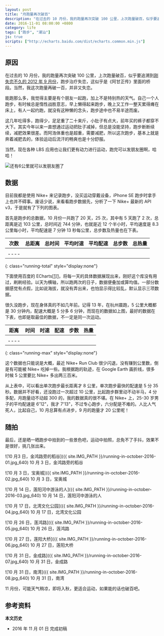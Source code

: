 ```yaml
---
layout: post
title: "月跑量再次破百"
description: "在过去的 10 月份，我的跑量再次突破 100 公里，上次跑量破百，似乎要追溯到刚失恋不久的 2012 年 9 月份，跑步治疗失恋，这似乎是《阿甘正传》里面的桥段。当然，我这次跑量再破一百，并非又失恋。"
date: 2016-11-01 08:00:00 +0800
category: life
tags: ["跑步", "潮汕"]
js: true
scripts: ["http://echarts.baidu.com/dist/echarts.common.min.js"]
---
```


## 原因

在过去的 10 月份，我的跑量再次突破 100 公里，上次跑量破百，似乎要追溯到[刚失恋不久的 2012 年 9 月份](/running-notes-in-september.html)，跑步治疗失恋，这似乎是《阿甘正传》里面的桥段。当然，我这次跑量再破一百，并非又失恋。

能跑那么多，我觉得主要是有个朋友一起跑，加上不是特别热的天气。自己一个人跑步，有时候总是惰性战胜意志，早上懒得起来跑步，晚上又工作一整天累得瘫在床上，有人一起约跑，就没有这种懒的念头，跑步途中也不易半途而废。

这几年吃得多，跑得少，足足重了二十来斤，小肚子有点大，前年买的裤子都穿不大下。其实今年以来一直想通过运动把肚子减掉，但总是没能坚持，跑步断断续续，减肥效果很差。而阿浩体重也是超重，需要减肥，所以这次跑步，基本上就是奔着减肥去的，体验运动后流汗的畅爽也是十分舒服。

当然，现在各种 LBS 应用也让我们更有动力进行运动，跑完可以发朋友圈啊，哈哈！

![还有6公里就可以发朋友圈了](http://img.21sq.org/uploadfile/cover/20160918/1474175363595892.jpg)

## 数据

目前我都是使用 Nike+ 来记录跑步，没买运动穿戴设备，iPhone SE 跑步时拿手上也并不碍事。废话少说，来看看跑步数据先，分析了一下 Nike+ 最新的 API v3，于是就有了下列的图表。

首先是跑步的总数据，10 月份一共跑了 20 天，25 次，其中有 5 天跑了 2 次，总距离是近 103 公里，总时间近 744 分钟，也就是近 12 个半小时，平均速度是 8.3 公里每小时，平均配速是 7 分钟 13 秒每公里，总步数及热量也在下表。


| 次数 | 总距离 | 总时间 | 平均时速 | 平均配速 | 总步数 | 总热量 |
|:----:|:------:|:------:|:--------:|:--------:|:------:|:------:|
|      |        |        |          |          |        |        |
|----
{: class="running-total" style="display:none"}

下面使用百度的 ECharts[[1]][1]，将每一天的具体数据展现出来，刚好这个库没有用过，刷刷经验。以天为横轴，所以跑两次的日子，数据便叠加或算均值。一部分数据感觉有点假，比如说海拔，就没有弄出来，也怕显示得比较乱，默认显示三项数据。

<div id="running" style="width:640px;height:427px;display: none"></div>

很久没跑步，现在身体真的不如几年前。记得 13 年，在杭州晨跑，5 公里大概都是 30 分钟内，配速大概是 5 分多 6 分钟，而现在的数据如上图，最好的数据在下表，也即是取最佳的数据，不一定是同一次运动。

| 距离 | 时间 | 时速 | 配速 | 步数 | 热量 |
|:----:|:----:|:----:|:----:|:----:|:----:|
|      |      |      |      |      |      |
|----
{: class="running-max" style="display:none"}

这个数据也只能说是大概，最近 Nike+ Run Club 很少闪退，没有赚到公里数，倒是有可能被 Nike+ 吃掉一些。我根据跑的轨迹，在 Google Earth 画折线，很多时候 5 公里要比 Nike+ 多出两三百米。

从上表中，可以看出单次跑步最长距离才 8 公里，单次跑步最快的配速是 5 分 35 秒。数据并不好看，还没跑过一次超过 10 公里，比起跑步群里动不动半马，4 分多配，月跑量动不动超 300 的，我的数据真的很不堪。在 Nike+ 上，25-30 岁男子的平均配速是 6'12"，我才 7'13"，不过专心跑步，六分配是不难的。人比人气死人，比起自己，10 月总算有点进步，9 月的跑量才 20 公里呢！

## 随拍

最后，还是晒一晒跑步中拍到的一些景色吧，运动中拍照，总免不了手抖，效果不是很好，挑几张出来。

![10 月3 日，金鸿路旁的稻谷]({{ site.IMG_PATH }}/running-in-october-2016-01.jpg_640)
10 月 3 日，金鸿路旁的稻谷

![10 月 3 日，宝奥城]({{ site.IMG_PATH }}/running-in-october-2016-02.jpg_640)
10 月 3 日，宝奥城

![10 月 14 日，莲阳河中游泳的人]({{ site.IMG_PATH }}/running-in-october-2016-03.jpg_640)
10 月 14 日，莲阳河中游泳的人

![10 月 17 日，北湾文化公园]({{ site.IMG_PATH }}/running-in-october-2016-04.jpg_640)
10 月 17 日，北湾文化公园

![10 月 26 日，莲鸿路]({{ site.IMG_PATH }}/running-in-october-2016-05.jpg_640)
10 月 26 日，莲鸿路

![10 月 27 日，莲阳大桥]({{ site.IMG_PATH }}/running-in-october-2016-06.jpg_640)
10 月 27 日，莲阳大桥

![10 月 31 日，金成路]({{ site.IMG_PATH }}/running-in-october-2016-07.jpg_640)
10 月 31 日，金成路

![10 月 31 日，南湾]({{ site.IMG_PATH }}/running-in-october-2016-08.jpg_640)
10 月 31 日，南湾

11 月份，可能天气稍凉，即将入秋，更适合运动，如果能的话也破百吧。

## 参考资料

[1]: http://echarts.baidu.com/ 'ECharts'

**本文历史**

* 2016 年 11 月 01 日 完成初稿

<!--<script>
var runningChart = document.getElementById('running');
var mainWidth = document.querySelector('.main-content').offsetWidth;

if ( mainWidth < 640 ){
   runningChart.style.width = window.innerWidth + 'px';
   runningChart.style.height = window.innerWidth*2/3 + 'px';
}

var myChart = echarts.init(runningChart);
var colors = ['#D5FF45', '#4FA8F9', '#6EC71E', '#F56E6A', '#FFCE47', '#988772'];

function echart(edate, distance, duration, speed, pace, steps, cal) {
    option = {
        color: colors,

        tooltip: {
            trigger: 'axis',
            formatter: function(params, ticket, callback) {
                var res = '2016年10月' + params[0].name + '日<br>';
                for (var i = 0; i < params.length; i++) {
                    res += '<span style="display:inline-block;margin-right:5px;border-radius:10px;width:9px;height:9px;background-color:' + params[i].color + '"></span>' + params[i].seriesName + '：' + params[i].data.name + '<br/>';
                }
                return res;
            }
        },
        grid: {
            left: '30px',
            right: 0,
            top: '60px',
            bottom: '20px',
        },
        toolbox: {
            feature: {
                dataView: {
                    show: true,
                    readOnly: false
                },
                restore: {
                    show: true
                },
                saveAsImage: {
                    show: true
                }
            }
        },
        /*title: {
            text: '10月跑量',
            x: 'left'
        },*/
        legend: {
            selected: {
                '时速': false,
                '步数': false,
                '热量': false
            },
            x: 'center',
            y: 'top',
            data: ['距离', '步数', '时间', '时速', '配速',  '热量']
        },
        xAxis: [{
            type: 'category',
            axisTick: {
                alignWithLabel: true
            },
            data: edate
        }],
        yAxis: [{
            type: 'value',
            name: '距离/公里',
            min: 0,
            max: 10,
            position: 'left',
            axisLine: {
                lineStyle: {
                    color: '#000'
                }
            },
            axisLabel: {
                formatter: '{value}'
            }
        }, {
            type: 'value',
            name: '时间',
            min: 0,
            max: 60,
            show: false,
            axisLine: {
                lineStyle: {
                    color: colors[1]
                }
            },
            axisLabel: {
                formatter: '{value}min'
            }
        }, {
            type: 'value',
            name: '时速',
            min: 0,
            max: 15,
            show: false,
            axisLine: {
                lineStyle: {
                    color: colors[2]
                }
            },
            axisLabel: {
                formatter: '{value}km'
            }
        }, {
            type: 'value',
            name: '配速',
            min: 0,
            max: 10,
            show: false,
            axisLine: {
                lineStyle: {
                    color: colors[3]
                }
            },
            axisLabel: {
                formatter: '{value}min/km'
            }
        }, {
            type: 'value',
            name: '步数',
            min: 0,
            max: 10000,
            show: false,
            axisLine: {
                lineStyle: {
                    color: colors[4]
                }
            },
            axisLabel: {
                formatter: '{value}steps'
            }
        }, {
            type: 'value',
            name: '热量',
            min: 0,
            max: 1000,
            show: false,
            axisLine: {
                lineStyle: {
                    color: colors[5]
                }
            },
            axisLabel: {
                formatter: '{value}cal'
            }
        }],
        series: [{
            name: '距离',
            type: 'bar',
            data: distance
        }, {
            name: '时间',
            type: 'line',
            yAxisIndex: 1,
            data: duration
        }, {
            name: '时速',
            type: 'line',
            yAxisIndex: 2,
            data: speed
        }, {
            name: '配速',
            type: 'line',
            yAxisIndex: 3,
            data: pace
        }, {
            name: '步数',
            type: 'bar',
            yAxisIndex: 4,
            data: steps
        }, {
            name: '热量',
            type: 'line',
            yAxisIndex: 5,
            data: cal
        }]
    };
    myChart.setOption(option);
}

var xhractivities = new XMLHttpRequest();
xhractivities.open('GET', 'http://api.fooleap.org/nike/activities?start=2016-10-01&end=2016-11-01', true);
xhractivities.send();
xhractivities.onreadystatechange = function() {
    if (xhractivities.readyState == 4 && xhractivities.status == 200) {
        var data = JSON.parse(xhractivities.responseText);
        var total = document.querySelectorAll('.running-total td');
        var duration = new Date(null);
        duration.setSeconds(data.aggregates.duration);
        var avgpace = new Date(null);
        avgpace.setSeconds(data.aggregates.pace * 60);
        total[0].innerHTML = data.aggregates.count;
        total[1].innerHTML = data.aggregates.distance.toFixed(2) + 'km';
        total[2].innerHTML = duration.toISOString().substr(11, 8);
        total[3].innerHTML = data.aggregates.speed.toFixed(2) + 'km';
        total[4].innerHTML = avgpace.getMinutes() + '\'' + avgpace.getSeconds() + '\"/km';
        total[5].innerHTML = data.aggregates.steps;
        total[6].innerHTML = parseInt(data.aggregates.calories);

        var max = document.querySelectorAll('.running-max td');
        var maxduration = new Date(null);
        maxduration.setSeconds(data.max.duration);
        var maxpace = new Date(null);
        maxpace.setSeconds(data.max.pace * 60);
        max[0].innerHTML = data.max.distance.toFixed(2) + 'km';
        max[1].innerHTML = maxduration.toISOString().substr(11, 8);
        max[2].innerHTML = data.max.speed.toFixed(2) + 'km';
        max[3].innerHTML = maxpace.getMinutes() + '\'' + maxpace.getSeconds() + '\"/km';
        max[4].innerHTML = data.max.steps;
        max[5].innerHTML = parseInt(data.max.calories);

        var act_date = data.output;
        var distance = [];
        var edate = [];
        var duration = [];
        var speed = [];
        var pace = [];
        var steps = [];
        var cal = [];
        for (var i = 0; i < act_date.length; i++) {
            edate[i] = {
                name: act_date[i],
                value: parseInt(act_date[i].slice(8))
            };
            distance[i] = {
                name: '无',
                value: 0
            };
            duration[i] = {
                name: '无',
                value: 0
            };
            speed[i] = {
                name: '无',
                value: 0
            };
            pace[i] = {
                name: '无',
                value: 0
            };
            steps[i] = {
                name: '无',
                value: 0
            };
            cal[i] = {
                name: '无',
                value: 0
            };
            for (var n = 0; n < data.activities.length; n++) {
                if (act_date[i] == data.activities[n].date) {
                    edate[i].value = parseInt(act_date[i].slice(8));
                    distance[i].value += parseFloat(data.activities[n].distance);
                    duration[i].value += parseFloat(data.activities[n].duration);
                    speed[i].value = speed[i].value == 0 ? data.activities[n].speed : (speed[i].value + parseFloat(data.activities[n].speed)) / 2;
                    pace[i].value = pace[i].value == 0 ? data.activities[n].pace : (pace[i].value + parseFloat(data.activities[n].pace)) / 2;
                    steps[i].value += data.activities[n].steps;
                    cal[i].value += data.activities[n].calories;
                    var date1 = new Date(null);
                    date1.setSeconds(duration[i].value * 60);
                    var date2 = new Date(null);
                    date2.setSeconds(pace[i].value * 60);

                    edate[i].name = act_date[i];
                    distance[i].name = distance[i].value + ' km';
                    duration[i].name = date1.getMinutes() + '\'' + date1.getSeconds() + '\"';
                    speed[i].name = speed[i].value.toFixed(2) + ' km';
                    pace[i].name = date2.getMinutes() + '\'' + date2.getSeconds() + '\"' + '/km';
                    steps[i].name = steps[i].value + ' steps';
                    cal[i].name = cal[i].value + ' cal';

                }
            }
            duration[i].value = duration[i].value.toFixed(2);
            speed[i].value = speed[i].value.toFixed(2);
            pace[i].value = parseFloat(pace[i].value).toFixed(2);
        }
        echart(edate, distance, duration, speed, pace, steps, cal);
        document.querySelector('.running-total').style.display = '';
        document.querySelector('#running').style.display = '';
        document.querySelector('.running-max').style.display = '';
    }
}
</script>-->